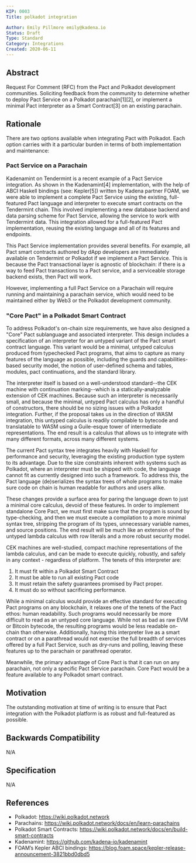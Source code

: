 ```yaml
---
KIP: 0003
Title: polkadot integration

Author: Emily Pillmore emily@kadena.io
Status: Draft
Type: Standard
Category: Integrations
Created: 2020-06-11
---
```


## Abstract

Request For Comment (RFC) from the Pact and Polkadot development communities. Soliciting feedback from the community to determine whether to deploy Pact Service on a Polkadot parachain[1][2], or implement a minimal Pact interpreter as a Smart Contract[3] on an existing parachain.

## Rationale

There are two options available when integrating Pact with Polkadot. Each option carries with it a particular burden in terms of both implementation and maintenance:

### Pact Service on a Parachain

Kadenamint on Tendermint is a recent example of a Pact Service integration. As shown in the Kadenamint[4] implementation, with the help of ABCI Haskell bindings (see: Kepler[5]) written by Kadena partner FOAM, we were able to implement a complete Pact Service using the existing, full-featured Pact language and interpreter to execute smart contracts on the Tendermint chain.  This involved implementing a new database backend and data parsing scheme for Pact Service, allowing the service to work with Tendermint data. This integration allowed for a full-featured Pact implementation, reusing the existing language and all of its features and endpoints.

This Pact Service implementation provides several benefits. For example, all Pact smart contracts authored by dApp developers are immediately available on Tendermint or Polkadot if we implement a Pact Service. This is because the Pact transactional layer is agnostic of blockchain: if there is a way to feed Pact transactions to a Pact service, and a serviceable storage backend exists, then Pact will work.

However, implementing a full Pact Service on a Parachain will require running and maintaining a parachain service, which would need to be maintained either by Web3 or the Polkadot development community.



### "Core Pact" in a Polkadot Smart Contract

To address Polkadot's on-chain size requirements, we have also designed a "Core" Pact  sublanguage and associated interpreter. This design includes a specification of an interpreter for an untyped variant of the Pact smart contract language. This variant would be a minimal, untyped calculus produced from typechecked Pact programs, that aims to capture as many features of the language as possible, including the guards and capabilities-based security model, the notion of user-defined schema and tables, modules, pact continuations, and the standard library.

The interpreter itself is based on a well-understood standard--the CEK machine with continuation marking--which is a statically-analyzable extension of CEK machines. Because such an interpreter is necessarily small, and because the minimal, untyped Pact calculus has only a handful of constructors, there should be no sizing issues with a Polkadot integration. Further, if the proposal takes us in the direction of WASM integration, this untyped calculus is readily compilable to bytecode and translatable to WASM using a Guile-esque tower of intermediate representations. The end result is a calculus that allows us to integrate with many different formats, across many different systems.

The current Pact syntax tree integrates heavily with Haskell for performance and security, leveraging the existing production type system to its advantage. Due to the size constraints inherent with systems such as Polkadot, where an interpreter must be shipped with code, the language cannot fit as currently designed into such a framework. To address this, the Pact language (de)serializes the syntax trees of whole programs to make sure code on chain is human readable for authors and users alike.

These changes provide a surface area for paring the language down to just a minimal core calculus, devoid of these features. In order to implement standalone Core Pact, we must first make sure that the program is sound by type-checking, and then we must execute a compilation to a more minimal syntax tree, stripping the program of its types, unnecessary variable names, and source positions. The end result will be much like an extension of the untyped lambda calculus with row literals and a more robust security model.

CEK machines are well-studied, compact machine representations of the lambda calculus, and can be made to execute quickly, robustly, and safely in any context - regardless of platform. The tenets of this interpreter are:

1. It must fit within a Polkadot Smart Contract
2. It must be able to run all existing Pact code
3. It must retain the safety guarantees promised by Pact proper.
4. It must do so without sacrificing performance.

While a minimal calculus would provide an effective standard for executing Pact programs on any blockchain, it relaxes one of the tenets of the Pact ethos: human readability. Such programs would necessarily be more difficult to read as an untyped core language. While not as bad as raw EVM or Bitcoin bytecode, the resulting programs would be less readable on-chain than otherwise. Additionally, having this interpreter live as a smart contract or on a parathread would not exercise the full breadth of services offered by a full Pact Service, such as dry-runs and polling, leaving these features up to the parachain or parathread operator.

Meanwhile, the primary advantage of Core Pact is that it can run on any parachain, not only a specific Pact Service parachain. Core Pact would be a feature available to any Polkadot smart contract.

## Motivation

The outstanding motivation at time of writing is to ensure that Pact integration with the Polkadot platform is as robust and full-featured as possible.

## Backwards Compatibility

N/A

## Specification

N/A

## References
* Polkadot: <https://wiki.polkadot.network>
* Parachains: <https://wiki.polkadot.network/docs/en/learn-parachains>
* Polkadot Smart Contracts: <https://wiki.polkadot.network/docs/en/build-smart-contracts>
* Kadenamint: <https://github.com/kadena-io/kadenamint>
* FOAM’s Kepler ABCI bindings: <https://blog.foam.space/kepler-release-announcement-3821bbd0dbd5>
